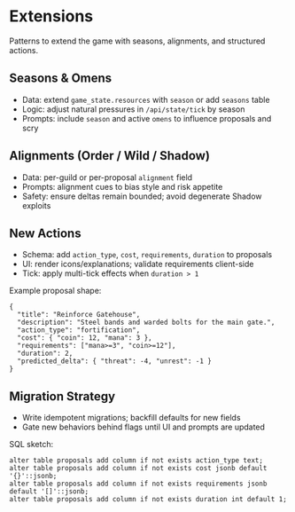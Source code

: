 # Extensions

Patterns to extend the game with seasons, alignments, and structured actions.

## Seasons & Omens

- Data: extend `game_state.resources` with `season` or add `seasons` table
- Logic: adjust natural pressures in `/api/state/tick` by season
- Prompts: include `season` and active `omens` to influence proposals and scry

## Alignments (Order / Wild / Shadow)

- Data: per-guild or per-proposal `alignment` field
- Prompts: alignment cues to bias style and risk appetite
- Safety: ensure deltas remain bounded; avoid degenerate Shadow exploits

## New Actions

- Schema: add `action_type`, `cost`, `requirements`, `duration` to proposals
- UI: render icons/explanations; validate requirements client-side
- Tick: apply multi-tick effects when `duration > 1`

Example proposal shape:

```
{
  "title": "Reinforce Gatehouse",
  "description": "Steel bands and warded bolts for the main gate.",
  "action_type": "fortification",
  "cost": { "coin": 12, "mana": 3 },
  "requirements": ["mana>=3", "coin>=12"],
  "duration": 2,
  "predicted_delta": { "threat": -4, "unrest": -1 }
}
```

## Migration Strategy

- Write idempotent migrations; backfill defaults for new fields
- Gate new behaviors behind flags until UI and prompts are updated

SQL sketch:

```
alter table proposals add column if not exists action_type text;
alter table proposals add column if not exists cost jsonb default '{}'::jsonb;
alter table proposals add column if not exists requirements jsonb default '[]'::jsonb;
alter table proposals add column if not exists duration int default 1;
```
